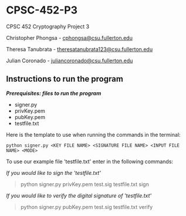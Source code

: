 # CPSC-452-P3
CPSC 452 Cryptography Project 3

Christopher Phongsa - cphongsa@csu.fullerton.edu

Theresa Tanubrata - theresatanubrata123@csu.fullerton.edu

Julian Coronado - juliancoronado@csu.fullerton.edu


## Instructions to run the program

***Prerequisites: files to run the program***
- signer.py
- privKey.pem
- pubKey.pem
- testfile.txt

Here is the template to use when running the commands in the terminal:

```python signer.py <KEY FILE NAME> <SIGNATURE FILE NAME> <INPUT FILE NAME> <MODE>```

To use our example file 'testfile.txt' enter in the following commands:

*If you would like to sign the 'testfile.txt'*
> python signer.py privKey.pem test.sig testfile.txt sign

*If you would like to verify the digital signature of 'testfile.txt'*
> python signer.py pubKey.pem test.sig testfile.txt verify
